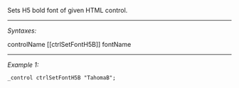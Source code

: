 Sets H5 bold font of given HTML control.


---
*Syntaxes:*

controlName [[ctrlSetFontH5B]] fontName

---
*Example 1:*

```sqf
_control ctrlSetFontH5B "TahomaB";
```